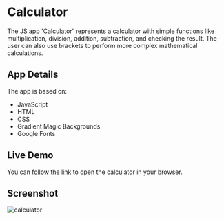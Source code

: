 # Calculator

The JS app 'Calculator' represents a calculator with simple functions like multiplication, division, addition, subtraction, and checking the result. The user can also use brackets to perform more complex mathematical calculations.

## App Details

The app is based on:

- JavaScript
- HTML
- CSS
- Gradient Magic Backgrounds
- Google Fonts

## Live Demo

You can [follow the link](https://yopopova.github.io/Calculator/) to open the calculator in your browser.

## Screenshot

![calculator](https://github.com/yopopova/Calculator/assets/59256039/1ae00469-2030-4fbf-a66e-5cf55d037add)